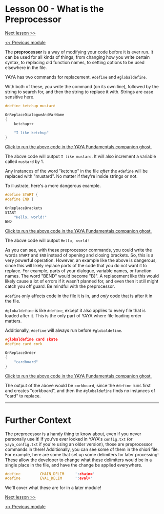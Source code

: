 # Lesson 00 - What is the Preprocessor

[Next lesson >>](https://github.com/Zichqec/YAYA_Fundamentals/blob/main/Module%2008%20-%20The%20Preprocessor/01%20-%20Debug%20Options.md)

[<< Previous module](https://github.com/Zichqec/YAYA_Fundamentals/blob/main/Module%2007%20-%20Regular%20Expressions/04%20-%20More%20on%20the%20Subject.md)

The **preprocessor** is a way of modifying your code before it is ever run. It can be used for all kinds of things, from changing how you write certain syntax, to replacing old function names, to setting options to be used elsewhere in the file.

YAYA has two commands for replacement. `#define` and `#globaldefine`.

With both of these, you write the command (on its own line), followed by the string to search for, and then the string to replace it with. Strings are case sensitive here.

```c
#define ketchup mustard

OnReplaceDialogueAndVarName
{
	ketchup++
	
	"I like ketchup"
}
```

[Click to run the above code in the YAYA Fundamentals companion ghost.](https://zichqec.github.io/s-the-skeleton/jump.html?url=x-ukagaka-link%3Atype%3Devent%26ghost%3DYAYA%20Fundamentals%26info%3DOnExample.M8.L0.ReplaceDialogueAndVarName)

The above code will output `I like mustard`. It will also increment a variable called `mustard` by 1.

Any instances of the word "ketchup" in the file *after* the `#define` will be replaced with "mustard". No matter if they're inside strings or not.

To illustrate, here's a more dangerous example.

```c
#define START {
#define END }

OnReplaceBrackets
START
	"Hello, world!"
END
```

[Click to run the above code in the YAYA Fundamentals companion ghost.](https://zichqec.github.io/s-the-skeleton/jump.html?url=x-ukagaka-link%3Atype%3Devent%26ghost%3DYAYA%20Fundamentals%26info%3DOnExample.M8.L0.ReplaceBrackets)

The above code will output `Hello, world!`

As you can see, with these preprocessor commands, you could write the words `START` and `END` instead of opening and closing brackets. So, this is a very powerful operation. However, an example like the above is dangerous, since this will likely replace parts of the code that you do not want it to replace. For example, parts of your dialogue, variable names, or function names. The word "BEND" would become "B}". A replacement like this would likely cause a lot of errors if it wasn't planned for, and even then it still might catch you off guard. Be mindful with the preprocessor.

`#define` only affects code in the file it is in, and *only* code that is after it in the file.

`#globaldefine` is like `#define`, except it also applies to every file that is loaded after it. This is the only part of YAYA where file loading order matters.

Additionally, `#define` will always run before `#globaldefine`.

```c
#globaldefine card skate
#define card cork

OnReplaceOrder
{
	"cardboard"
}
```

[Click to run the above code in the YAYA Fundamentals companion ghost.](https://zichqec.github.io/s-the-skeleton/jump.html?url=x-ukagaka-link%3Atype%3Devent%26ghost%3DYAYA%20Fundamentals%26info%3DOnExample.M8.L0.ReplaceOrder)

The output of the above would be `corkboard`, since the `#define` runs first and creates "corkboard", and then the `#globaldefine` finds no instances of "card" to replace.

---

# Further Context

The preprocessor is a handy thing to know about, even if you never personally use it! If you've ever looked in YAYA's `config.txt` (or `yaya_config.txt` if you're using an older version), those are preprocessor commands in there! Additionally, you can see some of them in the shiori file. For example, here are some that set up some delimiters for later processing! These allow the developer to change what these delimiters would be in a single place in the file, and have the change be applied everywhere.

```c
#define			CHAIN_DELIM		':chain='
#define			EVAL_DELIM		':eval='
```

We'll cover what these are for in a later module!

[Next lesson >>](https://github.com/Zichqec/YAYA_Fundamentals/blob/main/Module%2008%20-%20The%20Preprocessor/01%20-%20Debug%20Options.md)

[<< Previous module](https://github.com/Zichqec/YAYA_Fundamentals/blob/main/Module%2007%20-%20Regular%20Expressions/04%20-%20More%20on%20the%20Subject.md)